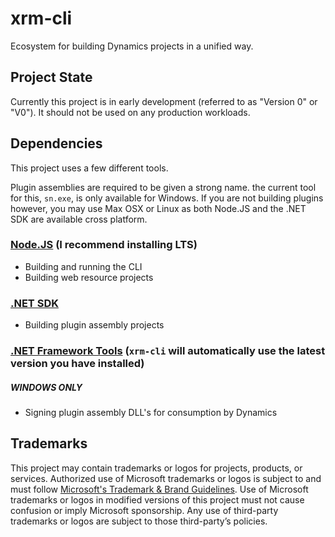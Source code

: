 # xrm-cli

Ecosystem for building Dynamics projects in a unified way.

## Project State

Currently this project is in early development (referred to as "Version 0" or "V0"). It should not be used on any production workloads.

## Dependencies

This project uses a few different tools.

Plugin assemblies are required to be given a strong name. the current tool for this, `sn.exe`, is only available for Windows. If you are not building plugins however, you may use Max OSX or Linux as both Node.JS and the .NET SDK are available cross platform.

### [Node.JS](https://nodejs.org/en/) (I recommend installing LTS)

- Building and running the CLI
- Building web resource projects

### [.NET SDK](https://docs.microsoft.com/en-us/dotnet/core/sdk)

- Building plugin assembly projects

### [.NET Framework Tools](https://docs.microsoft.com/en-us/dotnet/framework/tools/) (`xrm-cli` will automatically use the latest version you have installed)
##### ***WINDOWS ONLY***

- Signing plugin assembly DLL's for consumption by Dynamics

## Trademarks

This project may contain trademarks or logos for projects, products, or services. Authorized use of Microsoft trademarks or logos is subject to and must follow [Microsoft's Trademark & Brand Guidelines](https://www.microsoft.com/en-us/legal/intellectualproperty/trademarks/usage/general). Use of Microsoft trademarks or logos in modified versions of this project must not cause confusion or imply Microsoft sponsorship. Any use of third-party trademarks or logos are subject to those third-party’s policies.